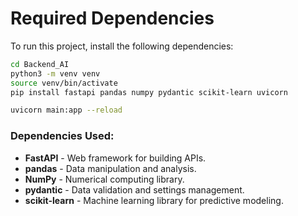 # Required Dependencies

To run this project, install the following dependencies:

```sh
cd Backend_AI
python3 -m venv venv
source venv/bin/activate
pip install fastapi pandas numpy pydantic scikit-learn uvicorn

uvicorn main:app --reload 
```

### Dependencies Used:
- **FastAPI** - Web framework for building APIs.
- **pandas** - Data manipulation and analysis.
- **NumPy** - Numerical computing library.
- **pydantic** - Data validation and settings management.
- **scikit-learn** - Machine learning library for predictive modeling.

